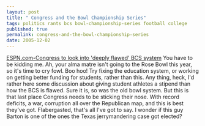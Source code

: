 ```yaml
---
layout: post
title: " Congress and the Bowl Championship Series"
tags: politics rants bcs bowl-championship-series football college
published: true
permalink: congress-and-the-bowl-championship-series
date: 2005-12-02
---
```


<a href="http://sports.espn.go.com/ncf/news/story?id=2245440&campaign=rss&source=ESPNHeadlines">ESPN.com-Congress to look into 'deeply flawed' BCS system</a> You have to be kidding me.  Ah, your alma matre isn't going to the Rose Bowl this year, so it's time to cry fowl. Boo hoo!  Try fixing the education system, or working on getting better funding for students, rather than this.  Any thing, heck, I'd rather here some discussion about giving student athletes a stipend than how the BCS is flawed.  Sure it is, so was the old bowl system.  But this is that last place Congress needs to be sticking their nose.  With record deficits, a war, corruption all over the Republican map, and this is best they've got.  Flabergasted, that's all I've got to say. I wonder if this guy Barton is one of the ones the Texas jerrymandering case got elected?
